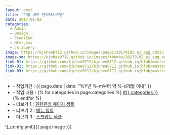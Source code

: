 ```yaml
---
layout: post
title: "기업 내부 관리자시스템"
date: 2017-01-02
categories:
  - Admin
  - Design
  - FrontEnd
  - Html,Css
  - JS,Jquery
image: https://kjuhee0712.github.io/images/pages/20170102_aj_agg_admin.jpg
image-sm: https://kjuhee0712.github.io/images/thumbs/20170102_aj_agg_admin.jpg
link-01: https://github.com/kjuhee0712/kjuhee0712.github.io/blob/master/dev/aj_agg_amin_sample_page.jsp
link-02: https://github.com/kjuhee0712/kjuhee0712.github.io/blob/master/dev/aj_agg_amin_sample_menu.jsp
link-03: https://github.com/kjuhee0712/kjuhee0712.github.io/blob/master/dev/aj_agg_amin_sample_script.js
---
```


<ul class="inform">
	<li class="preview__date" itemprop="datePublished" datetime="{{ page.date | date_to_xmlschema }}">- 작업기간 : {{ page.date | date: "%Y년 %-m부터 약 %-d개월 이내" }}</li>
	<li class="preview__catetory" itemprop="catetory">- 작업 내용 :
		{% for categories in page.categories %}
           <a href="/category/{{ categories }}/">#{{ categories }}</a>     
      	{% endfor %}</li>
    <li class="preview__link" itemprop="link">- 더보기 1 : <a href="{{ page.link-01 }}" target="_blank">권한관리 페이지 샘플</a></li>
    <li class="preview__link" itemprop="link">- 더보기 2 : <a href="{{ page.link-02 }}" target="_blank">메뉴 영역</a></li>    
    <li class="preview__link" itemprop="link">- 더보기 3 : <a href="{{ page.link-03 }}" target="_blank">스크립트 샘플</a></li>  	
</ul>

![_config.yml]({{ page.image }})


